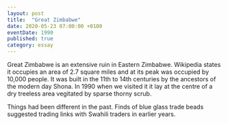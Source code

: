 ```yaml
---
layout: post
title:  "Great Zimbabwe"
date: 2020-05-23 07:00:00 +0100
eventDate: 1990
published: true
category: essay
---
```


Great Zimbabwe is an extensive ruin in Eastern Zimbabwe. Wikipedia states it occupies an area of 2.7 square miles and at its peak was occupied by 10,000 people. It was built in the 11th to 14th centuries by the ancestors of the modern day Shona. In 1990 when we visited it it lay at the centre of a dry treeless area vegitated by sparse thorny scrub.

Things had been different in the past. Finds of blue glass trade beads suggested trading links with Swahili traders in earlier years. 
